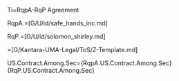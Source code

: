 Ti=RqpA-RqP Agreement

RqpA.=[G/U/id/safe_hands_inc.md]

RqP.=[G/U/id/solomon_shirley.md]

=[G/Kantara-UMA-Legal/ToS/Z-Template.md]

US.Contract.Among.Sec={RqpA.US.Contract.Among.Sec}{RqP.US.Contract.Among.Sec}